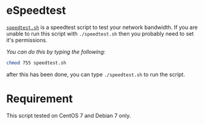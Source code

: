 # eSpeedtest
[`speedtest.sh`](https://github.com/hklcf/eSpeedtest/blob/master/speedtest.sh) is a speedtest script to test your network bandwidth. If you are unable to run this script with `./speedtest.sh` then you probably need to set it's permissions.

*You can do this by typing the following:*

```sh
chmod 755 speedtest.sh
```

after this has been done, you can type `./speedtest.sh` to run the script.

# Requirement
This script tested on CentOS 7 and Debian 7 only.
